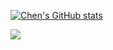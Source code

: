 [![Chen's GitHub stats](https://github-readme-stats.vercel.app/api?username=w20chen)](https://github.com/w20chen/github-readme-stats)
<br>

<img src="https://github-readme-stats.vercel.app/api/top-langs/?username=w20chen&hide_title=true&hide_border=true&layout=compact&langs_count=6&text_color=000&icon_color=fff&bg_color=0,52fa5a,4dfcff,c64dff&theme=graywhite" />
<br>
